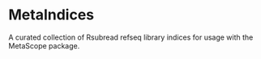 # MetaIndices
A curated collection of Rsubread refseq library indices for usage with the MetaScope package.
